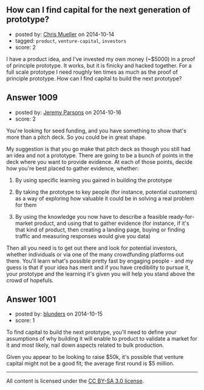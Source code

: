 ## How can I find capital for the next generation of prototype?

- posted by: [Chris Mueller](https://stackexchange.com/users/3664710/chris-mueller) on 2014-10-14
- tagged: `product`, `venture-capital`, `investors`
- score: 2

<p>I have a product idea, and I've invested my own money (~$5000) in a proof of principle prototype.  It works, but it is finicky and hacked together.  For a full scale prototype I need roughly ten times as much as the proof of principle prototype.  How can I find capital to build the next prototype?</p>



## Answer 1009

- posted by: [Jeremy Parsons](https://stackexchange.com/users/497810/jeremy-parsons) on 2014-10-16
- score: 2

<p>You're looking for seed funding, and you have something to show that's more than a pitch deck. So you could be in great shape.</p>

<p>My suggestion is that you go make that pitch deck as though you still had an idea and not a prototype. There are going to be a bunch of points in the deck where you want to provide evidence. At each of those points, decide how you're best placed to gather evidence, whether:</p>

<ol>
<li><p>By using specific learning you gained in building the prototype</p></li>
<li><p>By taking the prototype to key people (for instance, potential customers) as a way of exploring how valuable it could be in solving a real problem for them</p></li>
<li><p>By using the knowledge you now have to describe a feasible ready-for-market product, and using that to gather evidence (for instance, if it's that kind of product, then creating a landing page, buying or finding traffic and measuring responses would give you data)</p></li>
</ol>

<p>Then all you need is to get out there and look for potential investors, whether individuals or via one of the many crowdfunding platforms out there. You'll learn what's possible pretty fast by engaging people - and my guess is that if your idea has merit and if you have credibility to pursue it, your prototype and the learning it's given you will help you stand above the crowd of hopefuls.</p>



## Answer 1001

- posted by: [blunders](https://stackexchange.com/users/216182/blunders) on 2014-10-15
- score: 1

<p>To find capital to build the next prototype, you'll need to define your assumptions of why building it will enable to product to validate a market for it and most likely, nail down aspects related to bulk production.</p>

<p>Given you appear to be looking to raise $50k, it's possible that venture capital might not be a good fit; the average first round is $5 million.</p>




---

All content is licensed under the [CC BY-SA 3.0 license](https://creativecommons.org/licenses/by-sa/3.0/).
